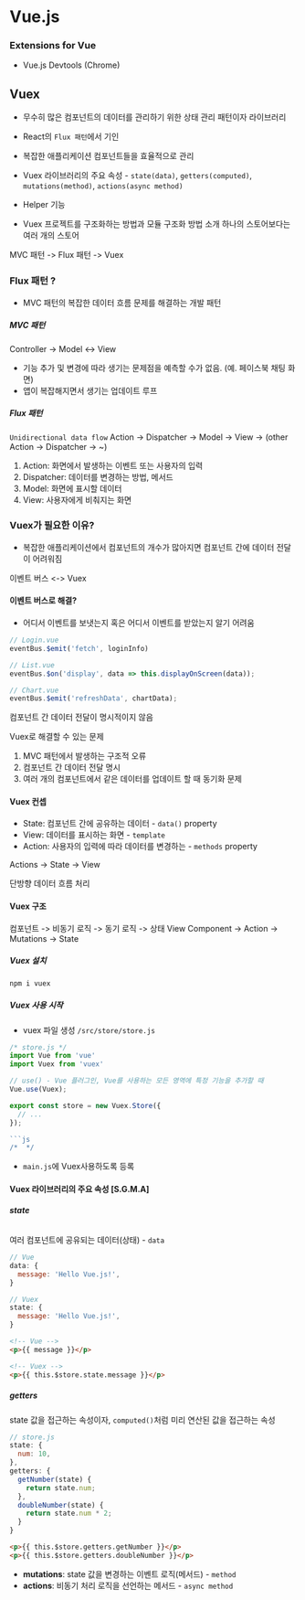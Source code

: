 # Vue.js

### Extensions for Vue
- Vue.js Devtools (Chrome)

## Vuex
* 무수히 많은 컴포넌트의 데이터를 관리하기 위한 상태 관리 패턴이자 라이브러리
* React의 `Flux 패턴`에서 기인


* 복잡한 애플리케이션 컴포넌트들을 효율적으로 관리
* Vuex 라이브러리의 주요 속성 - `state(data)`, `getters(computed)`, `mutations(method)`, `actions(async method)`
* Helper 기능
* Vuex 프로젝트를 구조화하는 방법과 모듈 구조화 방법 소개
하나의 스토어보다는 여러 개의 스토어

MVC 패턴 -> Flux 패턴 -> Vuex

### Flux 패턴 ?
* MVC 패턴의 복잡한 데이터 흐름 문제를 해결하는 개발 패턴

##### MVC 패턴
Controller -> Model <-> View
* 기능 추가 및 변경에 따라 생기는 문제점을 예측할 수가 없음. (예. 페이스북 채팅 화면)
* 앱이 복잡해지면서 생기는 업데이트 루프

##### Flux 패턴
`Unidirectional data flow`
Action -> Dispatcher -> Model -> View -> 
(other Action -> Dispatcher -> ~)
1. Action: 화면에서 발생하는 이벤트 또는 사용자의 입력
2. Dispatcher: 데이터를 변경하는 방법, 메서드
3. Model: 화면에 표시할 데이터
4. View: 사용자에게 비춰지는 화면

### Vuex가 필요한 이유?
* 복잡한 애플리케이션에서 컴포넌트의 개수가 많아지면 컴포넌트 간에 데이터 전달이 어려워짐

이벤트 버스 <-> Vuex
#### 이벤트 버스로 해결?
* 어디서 이벤트를 보냇는지 혹은 어디서 이벤트를 받았는지 알기 어려움
```js
// Login.vue
eventBus.$emit('fetch', loginInfo)

// List.vue
eventBus.$on('display', data => this.displayOnScreen(data));

// Chart.vue
eventBus.$emit('refreshData', chartData);
```
컴포넌트 간 데이터 전달이 명시적이지 않음

Vuex로 해결할 수 있는 문제
1. MVC 패턴에서 발생하는 구조적 오류
2. 컴포넌트 간 데이터 전달 명시
3. 여러 개의 컴포넌트에서 같은 데이터를 업데이트 할 때 동기화 문제

#### Vuex 컨셉
* State: 컴포넌트 간에 공유하는 데이터 - `data()` property
* View: 데이터를 표시하는 화면 - `template`
* Action: 사용자의 입력에 따라 데이터를 변경하는 - `methods` property

Actions -> State -> View

단방향 데이터 흐름 처리

#### Vuex 구조
컴포넌트 -> 비동기 로직 -> 동기 로직 -> 상태
View Component -> Action -> Mutations -> State

##### Vuex 설치
```bash
npm i vuex
```

##### Vuex 사용 시작
* vuex 파일 생성
`/src/store/store.js`

```js
/* store.js */
import Vue from 'vue'
import Vuex from 'vuex'

// use() - Vue 플러그인, Vue를 사용하는 모든 영역에 특정 기능을 추가할 때
Vue.use(Vuex);

export const store = new Vuex.Store({
  // ...
});

```js
/*  */
```

* `main.js`에 Vuex사용하도록 등록

#### Vuex 라이브러리의 주요 속성 [S.G.M.A]

###### **state**
여러 컴포넌트에 공유되는 데이터(상태) - `data`
```js
// Vue
data: {
  message: 'Hello Vue.js!',
}

// Vuex
state: { 
  message: 'Hello Vue.js!',
}
```
```html
<!-- Vue -->
<p>{{ message }}</p>

<!-- Vuex -->
<p>{{ this.$store.state.message }}</p>
```

##### **getters**
state 값을 접근하는 속성이자,
`computed()`처럼 미리 연산된 값을 접근하는 속성
```js
// store.js
state: {
  num: 10,
},
getters: {
  getNumber(state) {
    return state.num;
  },
  doubleNumber(state) {
    return state.num * 2;
  }
}
```
```html
<p>{{ this.$store.getters.getNumber }}</p> 
<p>{{ this.$store.getters.doubleNumber }}</p>
```

* **mutations**: state 값을 변경하는 이벤트 로직(메서드) - `method`
* **actions**: 비동기 처리 로직을 선언하는 메서드 - `async method`
